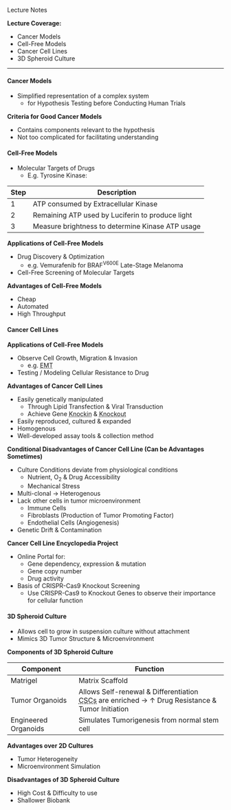 Lecture Notes

**Lecture Coverage:**
- Cancer Models
- Cell-Free Models
- Cancer Cell Lines
- 3D Spheroid Culture

---
#### **Cancer Models**
- Simplified representation of a complex system
	- for Hypothesis Testing before Conducting Human Trials

**Criteria for Good Cancer Models**
- Contains components relevant to the hypothesis
- Not too complicated for facilitating understanding


#### **Cell-Free Models**
- Molecular Targets of Drugs
	- E.g. Tyrosine Kinase:

| Step | Description                                      |
| ---- | ------------------------------------------------ |
| 1    | ATP consumed by Extracellular Kinase             |
| 2    | Remaining ATP used by Luciferin to produce light |
| 3    | Measure brightness to determine Kinase ATP usage |

**Applications of Cell-Free Models**
- Drug Discovery & Optimization
	- e.g. Vemurafenib for BRAF<sup>V600E</sup> Late-Stage Melanoma
- Cell-Free Screening of Molecular Targets

**Advantages of Cell-Free Models**
- Cheap
- Automated
- High Throughput


#### **Cancer Cell Lines**
**Applications of Cell-Free Models**
- Observe Cell Growth, Migration & Invasion
	- e.g. <abbr Title="Epithelial-to-Mesenchymal Transition">EMT</abbr>
- Testing / Modeling Cellular Resistance to Drug

**Advantages of Cancer Cell Lines**
- Easily genetically manipulated
	- Through Lipid Transfection & Viral Transduction
	- Achieve Gene <abbr Title="Insertion of Exogenous Gene">Knockin</abbr> & <abbr Title="Inactivation / Deletion of Gene">Knockout</abbr>
- Easily reproduced, cultured & expanded
- Homogenous
- Well-developed assay tools & collection method

**Conditional Disadvantages of Cancer Cell Line (Can be Advantages Sometimes)**
- Culture Conditions deviate from physiological conditions
	- Nutrient, O<sub>2</sub> & Drug Accessibility
	- Mechanical Stress
- Multi-clonal → Heterogenous
- Lack other cells in tumor microenvironment
	- Immune Cells
	- Fibroblasts (Production of Tumor Promoting Factor)
	- Endothelial Cells (Angiogenesis)
- Genetic Drift & Contamination

**Cancer Cell Line Encyclopedia Project**
- Online Portal for:
	- Gene dependency, expression & mutation
	- Gene copy number
	- Drug activity
- Basis of CRISPR-Cas9 Knockout Screening
	- Use CRISPR-Cas9 to Knockout Genes to observe their importance for cellular function


#### **3D Spheroid Culture**
- Allows cell to grow in suspension culture without attachment
- Mimics 3D Tumor Structure & Microenvironment

**Components of 3D Spheroid Culture**

| Component            | Function                                                                                                                                 |
| -------------------- | ---------------------------------------------------------------------------------------------------------------------------------------- |
| Matrigel             | Matrix Scaffold                                                                                                                          |
| Tumor Organoids      | Allows Self-renewal & Differentiation<br><abbr Title="Cancer Stem Cells">CSCs</abbr> are enriched → ↑ Drug Resistance & Tumor Initiation |
| Engineered Organoids | Simulates Tumorigenesis from normal stem cell                                                                                            |

**Advantages over 2D Cultures**
- Tumor Heterogeneity
- Microenvironment Simulation

**Disadvantages of 3D Spheroid Culture**
- High Cost & Difficulty to use
- Shallower Biobank